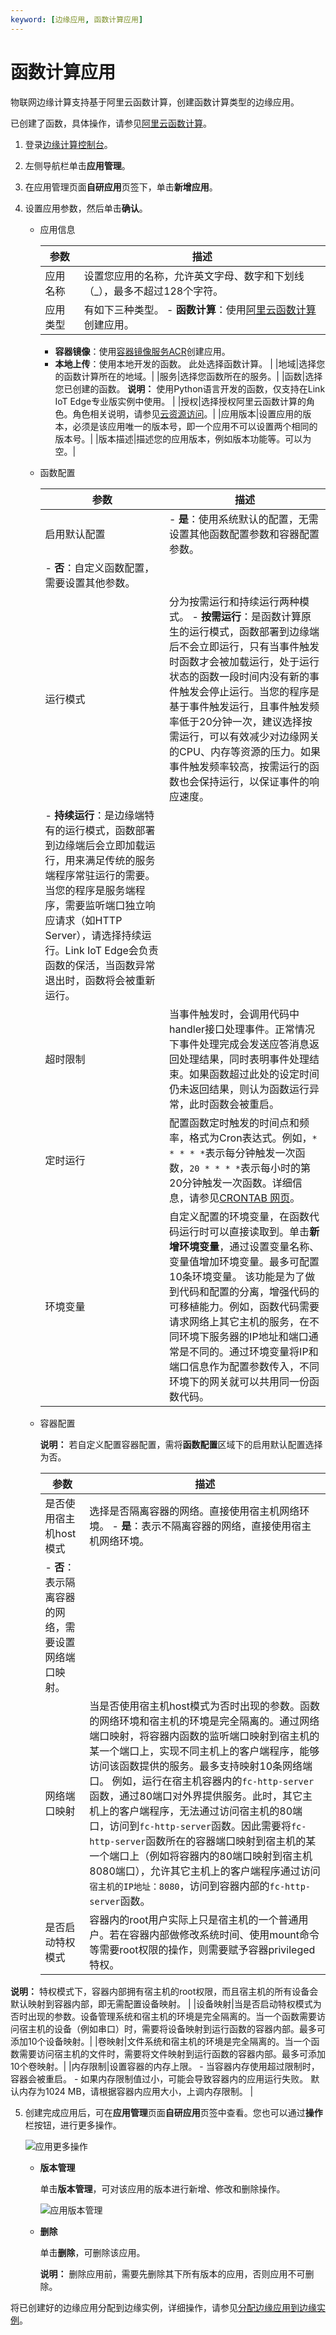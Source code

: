 ```yaml
---
keyword: [边缘应用, 函数计算应用]
---
```


# 函数计算应用

物联网边缘计算支持基于阿里云函数计算，创建函数计算类型的边缘应用。

已创建了函数，具体操作，请参见[阿里云函数计算]()。

1.  登录[边缘计算控制台](https://iot.console.aliyun.com/le/instance/list)。

2.  左侧导航栏单击**应用管理**。

3.  在应用管理页面**自研应用**页签下，单击**新增应用**。

4.  设置应用参数，然后单击**确认**。

    -   应用信息

        |参数|描述|
        |--|--|
        |应用名称|设置您应用的名称，允许英文字母、数字和下划线（\_），最多不超过128个字符。|
        |应用类型|有如下三种类型。         -   **函数计算**：使用[阿里云函数计算]()创建应用。
        -   **容器镜像**：使用[容器镜像服务ACR]()创建应用。
        -   **本地上传**：使用本地开发的函数。
此处选择函数计算。 |
        |地域|选择您的函数计算所在的地域。|
        |服务|选择您函数所在的服务。|
        |函数|选择您已创建的函数。 **说明：** 使用Python语言开发的函数，仅支持在Link IoT Edge专业版实例中使用。 |
        |授权|选择授权阿里云函数计算的角色。角色相关说明，请参见[云资源访问](/cn.zh-CN/物联网边缘计算（旧版本）/用户指南/云资源访问.md)。|
        |应用版本|设置应用的版本，必须是该应用唯一的版本号，即一个应用不可以设置两个相同的版本号。|
        |版本描述|描述您的应用版本，例如版本功能等。可以为空。|

    -   函数配置

        |参数|描述|
        |--|--|
        |启用默认配置|        -   **是**：使用系统默认的配置，无需设置其他函数配置参数和容器配置参数。
        -   **否**：自定义函数配置，需要设置其他参数。 |
        |运行模式|分为按需运行和持续运行两种模式。         -   **按需运行**：是函数计算原生的运行模式，函数部署到边缘端后不会立即运行，只有当事件触发时函数才会被加载运行，处于运行状态的函数一段时间内没有新的事件触发会停止运行。当您的程序是基于事件触发运行，且事件触发频率低于20分钟一次，建议选择按需运行，可以有效减少对边缘网关的CPU、内存等资源的压力。如果事件触发频率较高，按需运行的函数也会保持运行，以保证事件的响应速度。
        -   **持续运行**：是边缘端特有的运行模式，函数部署到边缘端后会立即加载运行，用来满足传统的服务端程序常驻运行的需要。当您的程序是服务端程序，需要监听端口独立响应请求（如HTTP Server），请选择持续运行。Link IoT Edge会负责函数的保活，当函数异常退出时，函数将会被重新运行。 |
        |超时限制|当事件触发时，会调用代码中handler接口处理事件。正常情况下事件处理完成会发送应答消息返回处理结果，同时表明事件处理结束。如果函数超过此处的设定时间仍未返回结果，则认为函数运行异常，此时函数会被重启。|
        |定时运行|配置函数定时触发的时间点和频率，格式为Cron表达式。例如，`* * * * *`表示每分钟触发一次函数，`20 * * * *`表示每小时的第20分钟触发一次函数。详细信息，请参见[CRONTAB 网页](http://crontab.org/)。|
        |环境变量|自定义配置的环境变量，在函数代码运行时可以直接读取到。单击**新增环境变量**，通过设置变量名称、变量值增加环境变量。最多可配置10条环境变量。 该功能是为了做到代码和配置的分离，增强代码的可移植能力。例如，函数代码需要请求网络上其它主机的服务，在不同环境下服务器的IP地址和端口通常是不同的。通过环境变量将IP和端口信息作为配置参数传入，不同环境下的网关就可以共用同一份函数代码。 |

    -   容器配置

        **说明：** 若自定义配置容器配置，需将**函数配置**区域下的启用默认配置选择为否。

        |参数|描述|
        |--|--|
        |是否使用宿主机host模式|选择是否隔离容器的网络。直接使用宿主机网络环境。         -   **是**：表示不隔离容器的网络，直接使用宿主机网络环境。
        -   **否**：表示隔离容器的网络，需要设置网络端口映射。 |
        |网络端口映射|当是否使用宿主机host模式为否时出现的参数。函数的网络环境和宿主机的环境是完全隔离的。通过网络端口映射，将容器内函数的监听端口映射到宿主机的某一个端口上，实现不同主机上的客户端程序，能够访问该函数提供的服务。最多支持映射10条网络端口。 例如，运行在宿主机容器内的`fc-http-server`函数，通过80端口对外界提供服务。此时，其它主机上的客户端程序，无法通过访问宿主机的80端口，访问到`fc-http-server`函数。因此需要将`fc-http-server`函数所在的容器端口映射到宿主机的某一个端口上（例如将容器内的80端口映射到宿主机8080端口），允许其它主机上的客户端程序通过访问`宿主机的IP地址：8080`，访问到容器内部的`fc-http-server`函数。 |
        |是否启动特权模式|容器内的root用户实际上只是宿主机的一个普通用户。若在容器内部做修改系统时间、使用mount命令等需要root权限的操作，则需要赋予容器privileged特权。

**说明：** 特权模式下，容器内部拥有宿主机的root权限，而且宿主机的所有设备会默认映射到容器内部，即无需配置设备映射。 |
        |设备映射|当是否启动特权模式为否时出现的参数。设备管理系统和宿主机的环境是完全隔离的。当一个函数需要访问宿主机的设备（例如串口）时，需要将设备映射到运行函数的容器内部。最多可添加10个设备映射。|
        |卷映射|文件系统和宿主机的环境是完全隔离的。当一个函数需要访问宿主机的文件时，需要将文件映射到运行函数的容器内部。最多可添加10个卷映射。|
        |内存限制|设置容器的内存上限。         -   当容器内存使用超过限制时，容器会被重启。
        -   如果内存限制值过小，可能会导致容器内的应用运行失败。
默认内存为1024 MB，请根据容器内应用大小，上调内存限制。 |

5.  创建完成应用后，可在**应用管理**页面**自研应用**页签中查看。您也可以通过**操作**栏按钮，进行更多操作。

    ![应用更多操作](https://static-aliyun-doc.oss-accelerate.aliyuncs.com/assets/img/zh-CN/8738420061/p65548.png)

    -   **版本管理**

        单击**版本管理**，可对该应用的版本进行新增、修改和删除操作。

        ![应用版本管理](https://static-aliyun-doc.oss-accelerate.aliyuncs.com/assets/img/zh-CN/4349784951/p65550.png)

    -   **删除**

        单击**删除**，可删除该应用。

        **说明：** 删除应用前，需要先删除其下所有版本的应用，否则应用不可删除。


将已创建好的边缘应用分配到边缘实例，详细操作，请参见[分配边缘应用到边缘实例](/cn.zh-CN/物联网边缘计算（旧版本）/用户指南/边缘应用/分配边缘应用到边缘实例.md)。

